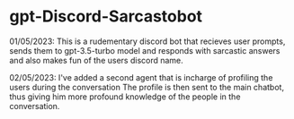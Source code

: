 ﻿# gpt-Discord-Sarcastobot

01/05/2023: This is a rudementary discord bot that recieves user prompts, sends them to gpt-3.5-turbo model and responds with
            sarcastic answers and also makes fun of the users discord name.



02/05/2023: I've added a second agent that is incharge of profiling the users during the conversation
            The profile is then sent to the main chatbot, thus giving him more profound knowledge of the people in the 
            conversation.
